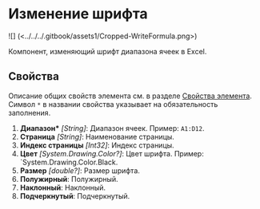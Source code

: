 # Изменение шрифта

![]    (<../../../.gitbook/assets1/Cropped-WriteFormula.png>)

Компонент, изменяющий шрифт диапазона ячеек в Excel.

## Свойства

Описание общих свойств элемента см. в разделе [Свойства элемента](https://docs.primo-rpa.ru/primo-rpa/primo-studio/process/elements#svoistva-elementa).\
Символ `*` в названии свойства указывает на обязательность заполнения.

1. **Диапазон\*** *[String]*: Диапазон ячеек. Пример: `A1:D12`.
2. **Страница** *[String]*: Наименование страницы.
3. **Индекс страницы** *[Int32]*: Индекс страницы.
4. **Цвет** *[System.Drawing.Color?]*: Цвет шрифта. Пример: `System.Drawing.Color.Black.
5. **Размер** *[double?]*: Размер шрифта.
6. **Полужирный**: Полужирный.
7. **Наклонный**: Наклонный.
8. **Подчеркнутый**: Подчеркнутый.

